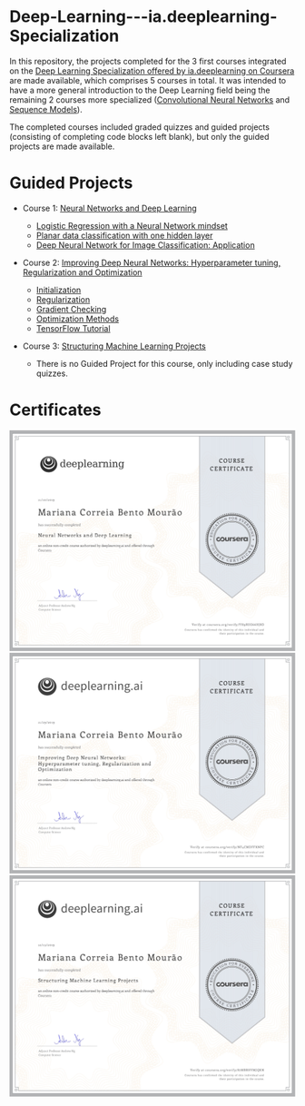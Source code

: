 # Deep-Learning---ia.deeplearning-Specialization

In this repository, the projects completed for the 3 first courses integrated on the [Deep Learning Specialization offered by ia.deeplearning on Coursera](https://www.coursera.org/specializations/deep-learning) are made available, which comprises 5 courses in total. It was intended to have a more general introduction to the Deep Learning field being the remaining 2 courses more specialized ([Convolutional Neural Networks](https://www.coursera.org/learn/convolutional-neural-networks?specialization=deep-learning) and [Sequence Models](https://www.coursera.org/learn/nlp-sequence-models)). 

The completed courses included graded quizzes and guided projects (consisting of completing code blocks left blank), but only the guided projects are made available. 

# Guided Projects 

- Course 1: [Neural Networks and Deep Learning](https://www.coursera.org/learn/neural-networks-deep-learning?specialization=deep-learning)
  - [Logistic Regression with a Neural Network mindset](https://github.com/marianamourao-37/Deep-Learning---ia.deeplearning-Specialization/blob/master/Neural%20Networks%20and%20Deep%20Learning/Logistic_Regression_with_a_Neural_Network_mindset_v6a.ipynb)
  - [Planar data classification with one hidden layer](https://github.com/marianamourao-37/Deep-Learning---ia.deeplearning-Specialization/blob/master/Neural%20Networks%20and%20Deep%20Learning/Planar_data_classification_with_onehidden_layer_v6c.ipynb)
  - [Deep Neural Network for Image Classification: Application](https://github.com/marianamourao-37/Deep-Learning---ia.deeplearning-Specialization/blob/master/Neural%20Networks%20and%20Deep%20Learning/Deep%2BNeural%2BNetwork%2B-%2BApplication%2Bv8.ipynb)
  
- Course 2: [Improving Deep Neural Networks: Hyperparameter tuning, Regularization and Optimization](https://www.coursera.org/learn/deep-neural-network?specialization=deep-learning)
  - [Initialization](https://github.com/marianamourao-37/Deep-Learning---ia.deeplearning-Specialization/blob/master/Improving%20Deep%20Neural%20Networks%20Hyperparameter%20tuning%2C%20Regularization%20and%20Optimization/Initialization.ipynb)
  - [Regularization](https://github.com/marianamourao-37/Deep-Learning---ia.deeplearning-Specialization/blob/master/Improving%20Deep%20Neural%20Networks%20Hyperparameter%20tuning%2C%20Regularization%20and%20Optimization/Regularization_v2a.ipynb)
  - [Gradient Checking](https://github.com/marianamourao-37/Deep-Learning---ia.deeplearning-Specialization/blob/master/Improving%20Deep%20Neural%20Networks%20Hyperparameter%20tuning%2C%20Regularization%20and%20Optimization/Gradient%2BChecking%2Bv1.ipynb)
  - [Optimization Methods](https://github.com/marianamourao-37/Deep-Learning---ia.deeplearning-Specialization/blob/master/Improving%20Deep%20Neural%20Networks%20Hyperparameter%20tuning%2C%20Regularization%20and%20Optimization/Optimization_methods_v1b.ipynb)
  - [TensorFlow Tutorial](https://github.com/marianamourao-37/Deep-Learning---ia.deeplearning-Specialization/blob/master/Improving%20Deep%20Neural%20Networks%20Hyperparameter%20tuning%2C%20Regularization%20and%20Optimization/TensorFlow_Tutorial_v3b.ipynb)
  
- Course 3: [Structuring Machine Learning Projects](https://www.coursera.org/learn/machine-learning-projects?specialization=deep-learning)
  - There is no Guided Project for this course, only including case study quizzes.

# Certificates

![title](img/course1.png)
![title](img/course2.png)
![title](img/course3.png)
